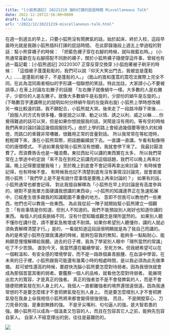 ```yaml
---
title: "[小狐熊週記] 20221219 插科打諢的屁話時間 Miscellaneous Talk"
date: 2022-12-20T22:56:00+0800
draft: false
url: "/2022/12/20221219-miscellaneous-talk.html"
---
```


在週一到週五的早上，只要小狐熊沒有鬧脾氣的話，始於起床、終於入校，這段早晨時光就是我跟小狐熊插科打諢的屁話時間。
在此節錄幾段上週五上學過程的對話：幫小熊穿襪子的時候：
「把藍色襪子穿在右腳的時候，就叫做藍右時。」
(小熊通常喜歡在左右腳搭配不同款的襪子，關於小狐熊襪子隨便穿這件事，曾經也有過一篇記載：[小狐熊週記] 20220307 正穿反穿交換穿 )小狐抱著被子刷牙的時候：
「這個被子蓬蓬鬆鬆的，我們可以說『仰天大笑出門去，我被豈是蓬鬆人』……是蓬鬆的被子，不是蓬鬆的人。」
(嵩山的嵩和蓬蒿的蒿唸法實際上完全不同，在此為混同兩者相似的字形講一個聯想的笑話，特此加註。大家請小心不要被誤導。)
在車上討論左右撇子的話題
「左右撇子就像蝸牛一樣。大多數的人是右撇子，少部份的人是左撇子。就像大多數蝸牛是右旋的，少部份的蝸牛是左旋的。」(下略數百字連講帶比的說明如何分辨蝸牛殼的左旋與右旋)
小狐熊上學時想改繞另一條比較遠的路，我不願配合，小狐熊就大哭。後來走了一段路冷靜下來後……
「說服人的方式有很多種，像是說之以理、動之以情、誘之以利、威之以嚇……你覺得難過的話可以哭，但是如果你想說服我的話，哭鬧是沒有用的。等有空的時候我們再來討論討論這幾個說服技巧。」由於上學的路上會經過幾個要等很久的紅綠燈，而路口的車聲非常嘈雜，很難用正常的音量對話。
所以我常常在等紅燈時，輕輕蹲下來，湊在小狐熊耳際，把話題繼續說下去。一直講一直講，乍看有點像嘮叨的唐僧模式。
不過如果我發現小狐熊沒有想聽，我就會停下來了。
我最討厭浪費了。而浪費唇舌也是一種浪費。東拉西扯可以講的東西實在太多，
所以我們常常在上學途中約定說「來不及在到校之前講完的這個話題，我們可以晚上再來討論。晚上記得要提醒我哦！」至於晚上到底會不會記得再拿出來討論？
有時候會記得，也有時候不會。
有時候我也記不清楚到底有沒有事情沒討論完，就會直接問小狐熊：「我們早上是不是有說什麼事情是要晚上再來討論的？」
如果有的話，小狐熊通常也都會記得。
對此我擅自解釋為「小狐熊在早上的討論是有高度參與的，絕對不是我單方面硬講我想講的東西😆」–小狐熊的知識邊界正在急速拓展中，已經產生很多跟我的知識範圍不重疊的地方。
意即不但我可以教他們一些東西，他們也可以教我一些東西。
為此我從前一陣子就開始幫小狐熊建立一個觀念：「有些事情是你知道、但別人不知道的。我們不能預設別人剛好也知道你講的東西。
每個人的成長脈絡不同，沒有什麼知職或觀念是理所當然的。
如果別人聽不懂你在講什麼，請不要氣急敗壞或不耐煩。如果你希望別人聽懂你，講的人就必須負責解釋清楚才行。」是的，一看就知道這段話很明顯就是為了我自己而講的。
為的是希望小狐熊在跟我溝通的時候，能夠包容我的無知，能夠多一點點耐心、能夠願意慢慢解釋給我聽。過去的日子裡，我為了學習別人眼中「理所當然的常識」吃了不少苦頭。
直到今天，我當然還在繼續學習，至死方休。但我總希望可以在一個較溫和、有安全感的環境學習，而不是一路跌個鼻青臉腫、在血淚中學習。在未來的日子裡，小狐熊跟我可能還有幾萬小時的相處時間，是以我必須為此先做準備。
趁可塑性還高的時候，要趕快洗腦小狐熊要怎麼對待弱者。因為我很快就會成為那個首當其衝的弱者。要鑑察一個人的品格，就看他怎麼對待弱者。
能展現出宏大的寬容，才是真正的強者。
真正的強者並不是不會發脾氣的人，而是不會隨便把脾氣發在別人身上的人。我個人一直都離強者的境界還很遠很遠。因為我通常想的不是要怎麼樣才不會把脾氣發在別人身上。
而是要怎麼樣別人才不會把脾氣發在我身上😆我相信小狐熊將來都會變得很強很強，
而且，
不是開膛穿心、刀刀見骨的強，是重劍無鋒的強。
不是牙尖嘴利、句句逼人的強，是大智若愚的強。願小狐熊可以成為一個溫柔又包容的人，而且在包容其它人之前，能夠先包容自家人。
自家人不經意揮出的劍，往往是最難防的。 




![]($https://blogger.googleusercontent.com/img/b/R29vZ2xl/AVvXsEhVO69jbL6-z1ucQHkUJgLjvze3AD2rcsiFAAXgdbj4ZzLfTiz5pV8XuQmxw3zusWxZTJ097EIJkD3i2qG0OpCmQ_cR9M0y1VrcvChSqLspvW39DGNhRqIbmX4h7oqKGOIo2xAfov3-EOmzsHfRqHiWv8i3Z6UPHuMAWohXGnXK8haMlbN5TnWg7o_i/s320/PXL_20221217_063005074.jpg)





